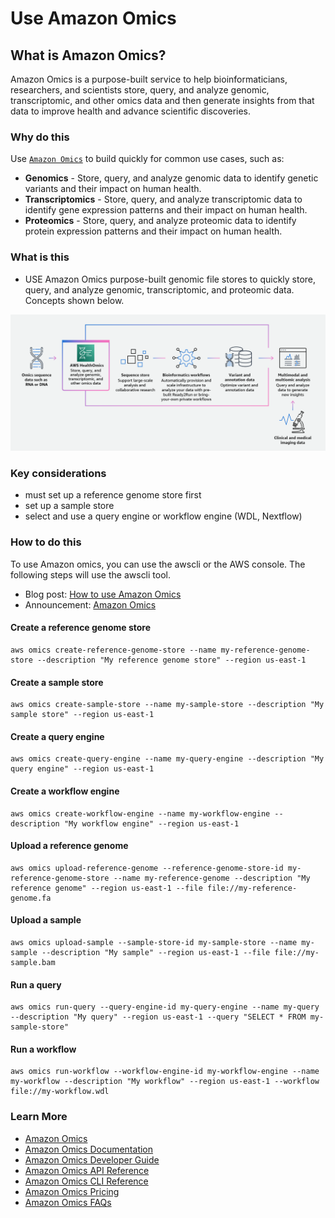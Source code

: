 # Use Amazon Omics

## What is Amazon Omics? 
Amazon Omics is a purpose-built service to help bioinformaticians, researchers, and scientists store, query, and analyze genomic, transcriptomic, and other omics data and then generate insights from that data to improve health and advance scientific discoveries.

### Why do this
Use [`Amazon Omics`](https://aws.amazon.com/omics/) to build quickly for common use cases, such as:
- **Genomics** - Store, query, and analyze genomic data to identify genetic variants and their impact on human health.
- **Transcriptomics** - Store, query, and analyze transcriptomic data to identify gene expression patterns and their impact on human health.
- **Proteomics** - Store, query, and analyze proteomic data to identify protein expression patterns and their impact on human health.

### What is this
- USE Amazon Omics purpose-built genomic file stores to quickly store, query, and analyze genomic, transcriptomic, and proteomic data.  Concepts shown below.

<img src="https://github.com/lynnlangit/aws-for-bioinformatics/blob/main/3_VMs_%26_Batch-LYNN/images/omics-concepts.png">

### Key considerations
- must set up a reference genome store first
- set up a sample store
- select and use a query engine or workflow engine (WDL, Nextflow)

### How to do this

To use Amazon omics, you can use the awscli or the AWS console. The following steps will use the awscli tool.  
- Blog post: [How to use Amazon Omics](https://aws.amazon.com/blogs/aws/how-to-use-amazon-omics/)
- Announcement: [Amazon Omics](https://aws.amazon.com/about-aws/whats-new/2021/06/amazon-omics/)

#### Create a reference genome store

```
aws omics create-reference-genome-store --name my-reference-genome-store --description "My reference genome store" --region us-east-1
```

#### Create a sample store

```
aws omics create-sample-store --name my-sample-store --description "My sample store" --region us-east-1
```

#### Create a query engine

```
aws omics create-query-engine --name my-query-engine --description "My query engine" --region us-east-1
```
#### Create a workflow engine

```
aws omics create-workflow-engine --name my-workflow-engine --description "My workflow engine" --region us-east-1
```

#### Upload a reference genome

```
aws omics upload-reference-genome --reference-genome-store-id my-reference-genome-store --name my-reference-genome --description "My reference genome" --region us-east-1 --file file://my-reference-genome.fa
```

#### Upload a sample

```
aws omics upload-sample --sample-store-id my-sample-store --name my-sample --description "My sample" --region us-east-1 --file file://my-sample.bam
```

#### Run a query

```
aws omics run-query --query-engine-id my-query-engine --name my-query --description "My query" --region us-east-1 --query "SELECT * FROM my-sample-store"
```

#### Run a workflow

```
aws omics run-workflow --workflow-engine-id my-workflow-engine --name my-workflow --description "My workflow" --region us-east-1 --workflow file://my-workflow.wdl
```

### Learn More
- [Amazon Omics](https://aws.amazon.com/omics/)
- [Amazon Omics Documentation](https://docs.aws.amazon.com/omics/index.html)
- [Amazon Omics Developer Guide](https://docs.aws.amazon.com/omics/latest/userguide/what-is-omics.html)
- [Amazon Omics API Reference](https://docs.aws.amazon.com/omics/latest/APIReference/Welcome.html)
- [Amazon Omics CLI Reference](https://docs.aws.amazon.com/cli/latest/reference/omics/index.html)
- [Amazon Omics Pricing](https://aws.amazon.com/omics/pricing/)
- [Amazon Omics FAQs](https://aws.amazon.com/omics/faqs/)






